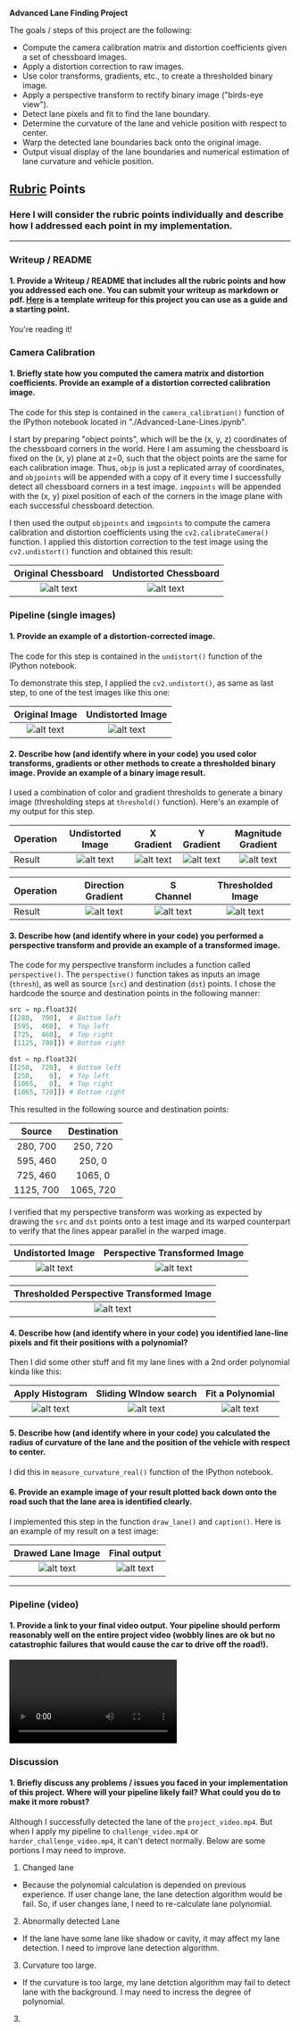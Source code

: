**Advanced Lane Finding Project**

The goals / steps of this project are the following:

* Compute the camera calibration matrix and distortion coefficients given a set of chessboard images.
* Apply a distortion correction to raw images.
* Use color transforms, gradients, etc., to create a thresholded binary image.
* Apply a perspective transform to rectify binary image ("birds-eye view").
* Detect lane pixels and fit to find the lane boundary.
* Determine the curvature of the lane and vehicle position with respect to center.
* Warp the detected lane boundaries back onto the original image.
* Output visual display of the lane boundaries and numerical estimation of lane curvature and vehicle position.

[//]: # (Image References)

[image1]: ./camera_cal/calibration1.jpg "./camera_cal/calibration1.jpg"
[image2]: ./output_images/calibration1_undistortion.jpg "./output_images/calibration1_undistortion.jpg"
[image3]: ./test_images/test1.jpg "./test_images/test1.jpg"
[image4]: ./output_images/test1_undist.jpg "./output_images/test1_undist.jpg"
[image5]: ./output_images/test1_undist_x_grad.jpg "./output_images/test1_undist_x_grad.jpg"
[image6]: ./output_images/test1_undist_y_grad.jpg "./output_images/test1_undist_y_grad.jpg"
[image7]: ./output_images/test1_undist_mag_grad.jpg "./output_images/test1_undist_mag_grad.jpg"
[image8]: ./output_images/test1_undist_dir_grad.jpg "./output_images/test1_undist_dir_grad.jpg"
[image9]: ./output_images/test1_undist_s_ch.jpg "./output_images/test1_undist_s_ch.jpg"
[image10]: ./output_images/test1_thresh.jpg "./output_images/test1_thresh.jpg"
[image11]: ./output_images/test1_undist_per_line.jpg "./output_images/test1_undist_per_line.jpg"
[image12]: ./output_images/test1_persp_line.jpg "./output_images/test1_persp_line.jpg"
[image13]: ./output_images/test1_persp.jpg "./output_images/test1_persp.jpg"
[image14]: ./output_images/test1_hist.jpg "./output_images/test1_hist.jpg"
[image15]: ./output_images/test1_window.jpg "./output_images/test1_window.jpg"
[image16]: ./output_images/test1_poly.jpg "./output_images/test1_poly.jpg"
[image17]: ./output_images/test1_lane.jpg "./output_images/test1_lane.jpg"
[image18]: ./output_images/test1_capt.jpg "./output_images/test1_capt.jpg"

## [Rubric](https://review.udacity.com/#!/rubrics/571/view) Points

### Here I will consider the rubric points individually and describe how I addressed each point in my implementation.  

---

### Writeup / README

#### 1. Provide a Writeup / README that includes all the rubric points and how you addressed each one.  You can submit your writeup as markdown or pdf.  [Here](https://github.com/udacity/CarND-Advanced-Lane-Lines/blob/master/writeup_template.md) is a template writeup for this project you can use as a guide and a starting point.  

You're reading it!

### Camera Calibration

#### 1. Briefly state how you computed the camera matrix and distortion coefficients. Provide an example of a distortion corrected calibration image.

The code for this step is contained in the `camera_calibration()` function of the IPython notebook located in "./Advanced-Lane-Lines.ipynb".  

I start by preparing "object points", which will be the (x, y, z) coordinates of the chessboard corners in the world. Here I am assuming the chessboard is fixed on the (x, y) plane at z=0, such that the object points are the same for each calibration image.  Thus, `objp` is just a replicated array of coordinates, and `objpoints` will be appended with a copy of it every time I successfully detect all chessboard corners in a test image.  `imgpoints` will be appended with the (x, y) pixel position of each of the corners in the image plane with each successful chessboard detection.  

I then used the output `objpoints` and `imgpoints` to compute the camera calibration and distortion coefficients using the `cv2.calibrateCamera()` function.  I applied this distortion correction to the test image using the `cv2.undistort()` function and obtained this result: 

| Original Chessboard |  Undistorted Chessboard |
|:-------------------:|:-----------------------:|
| ![alt text][image1] | ![alt text][image2]     |

### Pipeline (single images)

#### 1. Provide an example of a distortion-corrected image.

The code for this step is contained in the `undistort()` function of the IPython notebook.

To demonstrate this step, I applied the `cv2.undistort()`, as same as last step, to one of the test images like this one:

| Original Image      | Undistorted Image   |
|:-------------------:|:-------------------:|
| ![alt text][image3] | ![alt text][image4] | 

#### 2. Describe how (and identify where in your code) you used color transforms, gradients or other methods to create a thresholded binary image.  Provide an example of a binary image result.

I used a combination of color and gradient thresholds to generate a binary image (thresholding steps at `threshold()` function).  Here's an example of my output for this step.


| Operation | Undistorted Image   | X Gradient          | Y Gradient          | Magnitude Gradient  |
|-----------|:-------------------:|:-------------------:|:-------------------:|:-------------------:|
| Result    | ![alt text][image4] | ![alt text][image5] | ![alt text][image6] | ![alt text][image7] |

| Operation | Direction Gradient  | S Channel           | Thresholded Image    |
|-----------|:-------------------:|:-------------------:|:--------------------:|
| Result    | ![alt text][image8] | ![alt text][image9] | ![alt text][image10] |


#### 3. Describe how (and identify where in your code) you performed a perspective transform and provide an example of a transformed image.

The code for my perspective transform includes a function called `perspective()`.  The `perspective()` function takes as inputs an image (`thresh`), as well as source (`src`) and destination (`dst`) points.  I chose the hardcode the source and destination points in the following manner:

```python
src = np.float32(
[[280,  700],  # Bottom left
 [595,  460],  # Top left
 [725,  460],  # Top right
 [1125, 700]]) # Bottom right

dst = np.float32(
[[250,  720],  # Bottom left
 [250,    0],  # Top left
 [1065,   0],  # Top right
 [1065, 720]]) # Bottom right 
```

This resulted in the following source and destination points:

| Source        | Destination   | 
|:-------------:|:-------------:| 
| 280,  700     | 250,  720     | 
| 595,  460     | 250,    0     |
| 725,  460     | 1065,   0     |
| 1125, 700     | 1065, 720     |

I verified that my perspective transform was working as expected by drawing the `src` and `dst` points onto a test image and its warped counterpart to verify that the lines appear parallel in the warped image.

| Undistorted Image    | Perspective Transformed Image |
|:--------------------:|:-----------------------------:|
| ![alt text][image11] | ![alt text][image12]          |

| Thresholded Perspective Transformed Image | 
|:-----------------------------------------:|
| ![alt text][image13]                      |

#### 4. Describe how (and identify where in your code) you identified lane-line pixels and fit their positions with a polynomial?

Then I did some other stuff and fit my lane lines with a 2nd order polynomial kinda like this:


| Apply Histogram      | Sliding WIndow search | Fit a Polynomial     |
|:--------------------:|:---------------------:|:--------------------:|
| ![alt text][image14] | ![alt text][image15]  | ![alt text][image16] |

#### 5. Describe how (and identify where in your code) you calculated the radius of curvature of the lane and the position of the vehicle with respect to center.

I did this in `measure_curvature_real()` function of the IPython notebook.

#### 6. Provide an example image of your result plotted back down onto the road such that the lane area is identified clearly.

I implemented this step in the function `draw_lane()` and `caption()`.  Here is an example of my result on a test image:

| Drawed Lane Image    | Final output         |
|:--------------------:|:--------------------:|
| ![alt text][image17] | ![alt text][image18] |

---

### Pipeline (video)

#### 1. Provide a link to your final video output.  Your pipeline should perform reasonably well on the entire project video (wobbly lines are ok but no catastrophic failures that would cause the car to drive off the road!).

<video src="./project_video_output.mp4" controls preload></video>

### Discussion

#### 1. Briefly discuss any problems / issues you faced in your implementation of this project.  Where will your pipeline likely fail?  What could you do to make it more robust?

Although I successfully detected the lane of the `project_video.mp4`. But when I apply my pipeline to `challenge_video.mp4` or `harder_challenge_video.mp4`, it can't detect normally. Below are some portions I may need to improve.
1. Changed lane
  * Because the polynomial calculation is depended on previous experience. If user change lane, the lane detection algorithm would be fail. So, if user changes lane, I need to re-calculate lane polynomial.
2. Abnormally detected Lane
  * If the lane have some lane like shadow or cavity, it may affect my lane detection. I need to improve lane detection algorithm.
3. Curvature too large.
  * If the curvature is too large, my lane detction algorithm may fail to detect lane with the background. I may need to incress the degree of polynomial.
    

3. 